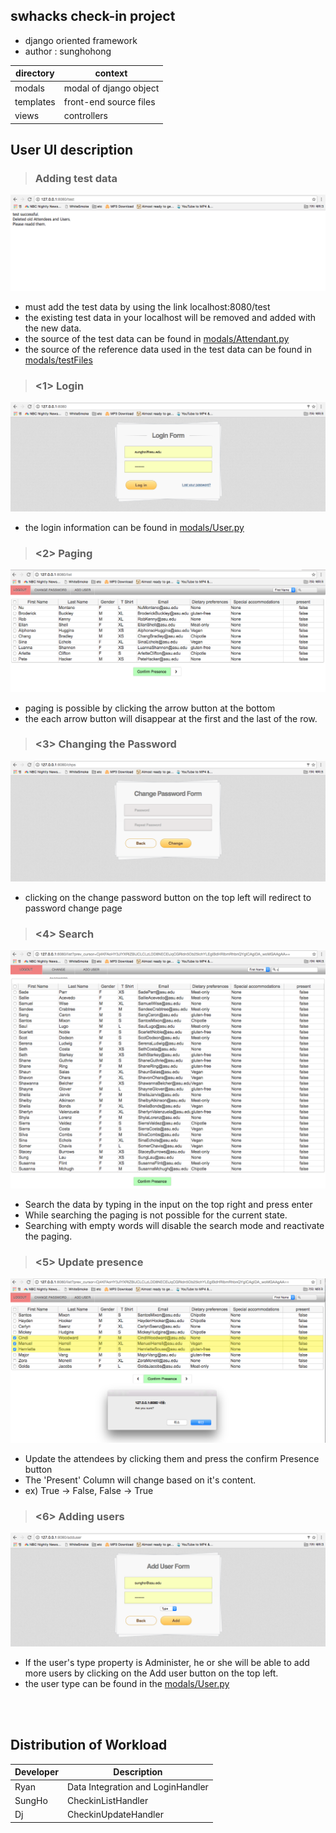 ## swhacks check-in project

- django oriented framework
- author : sunghohong

| directory  |  context   |
| ------------- |-------------|
| modals | modal of django object |
| templates | front-end source files |
| views | controllers |


## User UI description

> ### Adding test data
![alt tag](README/0.png)
- must add the test data by using the link localhost:8080/test
- the existing test data in your localhost will be removed and added with the new data.
- the source of the test data can be found in [modals/Attendant.py](modals/Attendant.py)
- the source of the reference data used in the test data can be found in [modals/testFiles](modals/testFiles)


> ### <1> Login
![alt tag](README/1.png)
- the login information can be found in [modals/User.py](modals/User.py)



> ### <2> Paging
![alt tag](README/2.png)
- paging is possible by clicking the arrow button at the bottom
- the each arrow button will disappear at the first and the last of the row.



> ### <3> Changing the Password
![alt tag](README/3.png)
- clicking on the change password button on the top left will redirect to password change page



> ### <4> Search
![alt tag](README/4.png)
- Search the data by typing in the input on the top right and press enter
- While searching the paging is not possible for the current state.
- Searching with empty words will disable the search mode and reactivate the paging.



> ### <5> Update presence
![alt tag](README/5.png)
- Update the attendees by clicking them and press the confirm Presence button
- The 'Present' Column will change based on it's content.
- ex) True -> False,  False -> True


> ### <6> Adding users
![alt tag](README/6.png)
- If the user's type property is Administer, he or she will be able to add more users by clicking on the Add user button on the top left.
- the user type can be found in the [modals/User.py](modals/User.py)

<br>
<br>

## Distribution of Workload

| Developer | Description |
| ------------- |-------------|
| Ryan | Data Integration and LoginHandler |
| SungHo | CheckinListHandler |
| Dj |  CheckinUpdateHandler |

